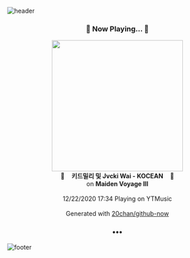 ![header](https://capsule-render.vercel.app/api?type=wave&height=170&section=header&text=Hi.%20I'm%20SHIFT&fontColor=090707&fontAlignX=45&fontAlignY=65&fontSize=100)

<h3 align="center">🎵 Now Playing... 🎵</h3>
<p align="center">
  <a href="https://music.youtube.com/channel/UCYzWVpdZqtp6Ihtzy4_9M3g">
    <img width="300" src="https://lh3.googleusercontent.com/H63MSh3OB-SEL6SqQGYCaE1l5kRaPNmfJtyG0PfEr-pAsYmGoaou2qyZK8m8MilK8xqDKygPxOu3lKs">
  </a>
  <br>
  🎵&nbsp&nbsp&nbsp <b>키드밀리 및 Jvcki Wai - KOCEAN</b> &nbsp&nbsp&nbsp🎵
  <br>
  on <b>Maiden Voyage III</b>
  
  <br />
  <br />
  12/22/2020 17:34 Playing on YTMusic
  <br />
  <br />
  Generated with <a href="https://github.com/20chan/github-now">20chan/github-now</a>
</p>

<h3 align="center">•••</h3>

![footer](https://capsule-render.vercel.app/api?type=wave&height=150&section=footer)
